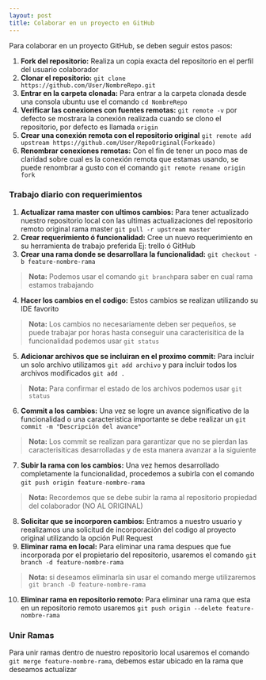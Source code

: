 ```yaml
---
layout: post
title: Colaborar en un proyecto en GitHub
---
```


Para colaborar en un proyecto GitHub, se deben seguir estos pasos:

1. **Fork del repositorio:** Realiza un copia exacta del repositorio en el perfil del usuario colaborador
2. **Clonar el repositorio:** `git clone https://github.com/User/NombreRepo.git`
3. **Entrar en la carpeta clonada:** Para entrar a la carpeta clonada desde una consola ubuntu use el comando `cd NombreRepo`
4. **Verificar las conexiones con fuentes remotas:** `git remote -v` por defecto se mostrara la conexión realizada cuando se clono el repositorio, por defecto es llamada `origin`
5. **Crear una conexión remota con el repositorio original** `git remote add upstream https://github.com/User/RepoOriginal(Forkeado)`
6. **Renombrar conexiones remotas:** Con el fin de tener un poco mas de claridad sobre cual es la conexión remota que estamas usando, se puede renombrar a gusto con el comando `git remote rename origin fork`

### Trabajo diario con requerimientos

1. **Actualizar rama master con ultimos cambios:** Para tener actualizado nuestro repositorio local con las ultimas actualizaciones del repositorio remoto original rama master `git pull -r upstream master`
2. **Crear requerimiento ó funcionalidad:** Cree un nuevo requerimiento en su herramienta de trabajo preferida Ej: trello ó GitHub
3. **Crear una rama donde se desarrollara la funcionalidad:** `git checkout -b feature-nombre-rama`
> **Nota:** Podemos usar el comando `git branch`para saber en cual rama estamos trabajando
4. **Hacer los cambios en el codigo:** Estos cambios se realizan utilizando su IDE favorito 
> **Nota:** Los cambios no necesariamente deben ser pequeños, se puede trabajar por horas hasta conseguir una caracterisitica de la funcionalidad podemos usar `git status`
5. **Adicionar archivos que se incluiran en el proximo commit:** Para incluir un solo archivo utilizamos `git add archivo` y para incluir todos los archivos modificados `git add .`
> **Nota:** Para confirmar el estado de los archivos podemos usar `git status`
6. **Commit a los cambios:** Una vez se logre un avance significativo de la funcionalidad o una caracteristica importante se debe realizar un `git commit -m "Descripción del avance"`
> **Nota:** Los commit se realizan para garantizar que no se pierdan las caracterisiticas desarrolladas y de esta manera avanzar a la siguiente
7. **Subir la rama con los cambios:** Una vez hemos desarrollado completamente la funcionalidad, procedemos a subirla con el comando `git push origin feature-nombre-rama` 
> **Nota:** Recordemos que se debe subir la rama al repositorio propiedad del colaborador (NO AL ORIGINAL)
8. **Solicitar que se incorporen cambios:** Entramos a nuestro usuario y reealizamos una solicitud de incorporación del codigo al proyecto original utilizando la opción Pull Request
9. **Eliminar rama en local:** Para eliminar una rama despues que fue incorporada por el propietario del repositorio, usaremos el comando `git branch -d feature-nombre-rama`
> **Nota:** si deseamos eliminarla sin usar el comando merge utilizaremos `git branch -D feature-nombre-rama`
10. **Eliminar rama en repositorio remoto:** Para eliminar una rama que esta en un repositorio remoto usaremos `git push origin --delete feature-nombre-rama`

### Unir Ramas

Para unir ramas dentro de nuestro repositorio local usaremos el comando `git merge feature-nombre-rama`, debemos estar ubicado en la rama que deseamos actualizar


<!-- Next you can update your site name, avatar and other options using the _config.yml file in the root of your repository (shown below).

![_config.yml]({{ site.baseurl }}/images/config.png)

The easiest way to make your first post is to edit this one. Go into /_posts/ and update the Hello World markdown file. For more instructions head over to the [Jekyll Now repository](https://github.com/barryclark/jekyll-now) on GitHub. -->
